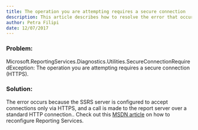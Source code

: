 ```yaml
---
title: The operation you are attempting requires a secure connection
description: This article describes how to resolve the error that occurs while report generation when you're trying to connect to reporting services with an HTTP connection, and the reporting services is configured to accept connections only via HTTPS.
author: Petra Filipi
date: 12/07/2017
---
```


### Problem:
Microsoft.ReportingServices.Diagnostics.Utilities.SecureConnectionRequiredException: The operation you are attempting requires a secure connection (HTTPS).

### Solution:
The error occurs because the SSRS server is configured to accept connections only via HTTPS, and a call is made to the report server over a standard HTTP connection.. Check out this [MSDN article](https://support.microsoft.com/en-us/help/2011889/error-setup-failed-to-validate-specified-reporting-services-report-server-occurs-when-you-install-microsoft-dynamics-crm) on how to reconfigure Reporting Services.